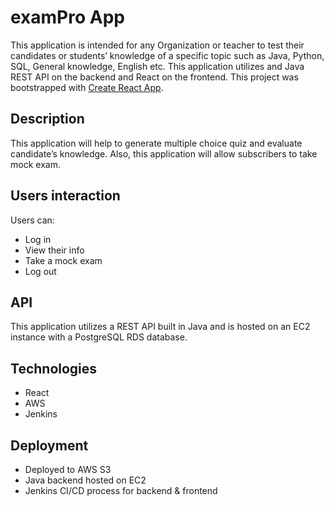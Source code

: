 # examPro App
This application is intended for any Organization or teacher to test their candidates or students’ knowledge of a specific topic such as Java, Python, SQL, General knowledge, English etc. This application utilizes and Java REST API on the backend and React on the frontend.
This project was bootstrapped with [Create React App](https://github.com/facebook/create-react-app).

## Description

This application will help to generate multiple choice quiz and evaluate candidate’s knowledge. Also, this application will allow subscribers to take mock exam.

## Users interaction

Users can:
- Log in
- View their info
- Take a mock exam
- Log out

## API
This application utilizes a REST API built in Java and is hosted on an EC2 instance with a PostgreSQL RDS database.

## Technologies
- React
- AWS
- Jenkins

## Deployment
- Deployed to AWS S3
- Java backend hosted on EC2
- Jenkins CI/CD process for backend & frontend
